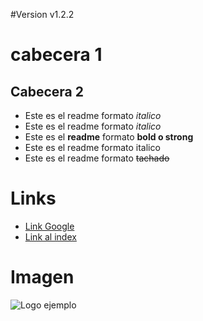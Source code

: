 #Version v1.2.2
# cabecera 1
## Cabecera 2

- Este es el readme formato *italico*
- Este es el readme formato _italico_
- Este es el **readme** formato __bold o strong__
- Este es el readme formato italico
- Este es el readme formato ~~tachado~~

# Links
- <a href="http://www.google.com">Link Google</a>
- [Link al index](index.html)

# Imagen
![Logo ejemplo](https://image.flaticon.com/icons/png/512/25/25231.png)